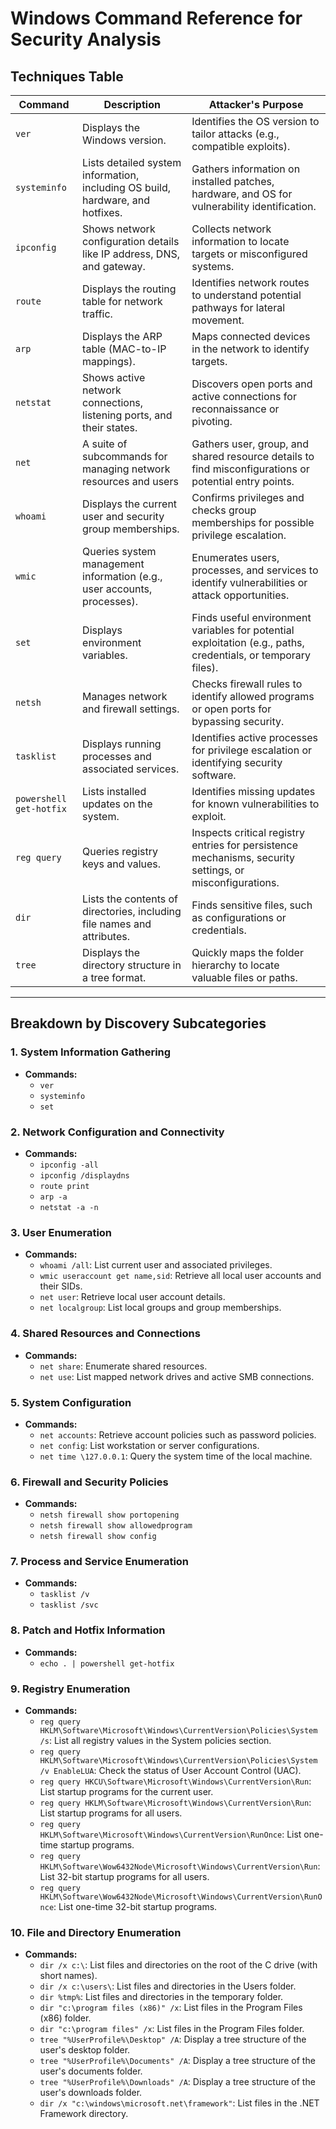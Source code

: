# Windows Command Reference for Security Analysis

## Techniques Table
| **Command**         | **Description**                                                                 | **Attacker's Purpose**                                                                                  |
|---------------------|-----------------------------------------------------------------------------|---------------------------------------------------------------------------------------------------------|
| `ver`              | Displays the Windows version.                                               | Identifies the OS version to tailor attacks (e.g., compatible exploits).                               |
| `systeminfo`       | Lists detailed system information, including OS build, hardware, and hotfixes. | Gathers information on installed patches, hardware, and OS for vulnerability identification.          |
| `ipconfig`         | Shows network configuration details like IP address, DNS, and gateway.        | Collects network information to locate targets or misconfigured systems.                              |
| `route`            | Displays the routing table for network traffic.                              | Identifies network routes to understand potential pathways for lateral movement.                       |
| `arp`              | Displays the ARP table (MAC-to-IP mappings).                                 | Maps connected devices in the network to identify targets.                                             |
| `netstat`          | Shows active network connections, listening ports, and their states.         | Discovers open ports and active connections for reconnaissance or pivoting.                           |
| `net`              | A suite of subcommands for managing network resources and users              | Gathers user, group, and shared resource details to find misconfigurations or potential entry points. |
| `whoami`           | Displays the current user and security group memberships.                    | Confirms privileges and checks group memberships for possible privilege escalation.                    |
| `wmic`             | Queries system management information (e.g., user accounts, processes).      | Enumerates users, processes, and services to identify vulnerabilities or attack opportunities.         |
| `set`              | Displays environment variables.                                              | Finds useful environment variables for potential exploitation (e.g., paths, credentials, or temporary files). |
| `netsh`            | Manages network and firewall settings.                                       | Checks firewall rules to identify allowed programs or open ports for bypassing security.              |
| `tasklist`         | Displays running processes and associated services.                          | Identifies active processes for privilege escalation or identifying security software.                 |
| `powershell get-hotfix` | Lists installed updates on the system.                                  | Identifies missing updates for known vulnerabilities to exploit.                                      |
| `reg query`        | Queries registry keys and values.                                            | Inspects critical registry entries for persistence mechanisms, security settings, or misconfigurations. |
| `dir`              | Lists the contents of directories, including file names and attributes.      | Finds sensitive files, such as configurations or credentials.                                         |
| `tree`             | Displays the directory structure in a tree format.                           | Quickly maps the folder hierarchy to locate valuable files or paths.                                  |

---

## Breakdown by Discovery Subcategories

### 1. System Information Gathering
- **Commands:**
  - `ver`
  - `systeminfo`
  - `set`

### 2. Network Configuration and Connectivity
- **Commands:**
  - `ipconfig -all`
  - `ipconfig /displaydns`
  - `route print`
  - `arp -a`
  - `netstat -a -n`

### 3. User Enumeration
- **Commands:**
  - `whoami /all`: List current user and associated privileges.
  - `wmic useraccount get name,sid`: Retrieve all local user accounts and their SIDs.
  - `net user`: Retrieve local user account details.
  - `net localgroup`: List local groups and group memberships.

### 4. Shared Resources and Connections
- **Commands:**
  - `net share`: Enumerate shared resources.
  - `net use`: List mapped network drives and active SMB connections.

### 5. System Configuration
- **Commands:**
  - `net accounts`: Retrieve account policies such as password policies.
  - `net config`: List workstation or server configurations.
  - `net time \127.0.0.1`: Query the system time of the local machine.

### 6. Firewall and Security Policies
- **Commands:**
  - `netsh firewall show portopening`
  - `netsh firewall show allowedprogram`
  - `netsh firewall show config`

### 7. Process and Service Enumeration
- **Commands:**
  - `tasklist /v`
  - `tasklist /svc`

### 8. Patch and Hotfix Information
- **Commands:**
  - `echo . | powershell get-hotfix`

### 9. Registry Enumeration
- **Commands:**
  - `reg query HKLM\Software\Microsoft\Windows\CurrentVersion\Policies\System /s`: List all registry values in the System policies section.
  - `reg query HKLM\Software\Microsoft\Windows\CurrentVersion\Policies\System /v EnableLUA`: Check the status of User Account Control (UAC).
  - `reg query HKCU\Software\Microsoft\Windows\CurrentVersion\Run`: List startup programs for the current user.
  - `reg query HKLM\Software\Microsoft\Windows\CurrentVersion\Run`: List startup programs for all users.
  - `reg query HKLM\Software\Microsoft\Windows\CurrentVersion\RunOnce`: List one-time startup programs.
  - `reg query HKLM\Software\Wow6432Node\Microsoft\Windows\CurrentVersion\Run`: List 32-bit startup programs for all users.
  - `reg query HKLM\Software\Wow6432Node\Microsoft\Windows\CurrentVersion\RunOnce`: List one-time 32-bit startup programs.

### 10. File and Directory Enumeration
- **Commands:**
  - `dir /x c:\`: List files and directories on the root of the C drive (with short names).
  - `dir /x c:\users\`: List files and directories in the Users folder.
  - `dir %tmp%`: List files and directories in the temporary folder.
  - `dir "c:\program files (x86)" /x`: List files in the Program Files (x86) folder.
  - `dir "c:\program files" /x`: List files in the Program Files folder.
  - `tree "%UserProfile%\Desktop" /A`: Display a tree structure of the user's desktop folder.
  - `tree "%UserProfile%\Documents" /A`: Display a tree structure of the user's documents folder.
  - `tree "%UserProfile%\Downloads" /A`: Display a tree structure of the user's downloads folder.
  - `dir /x "c:\windows\microsoft.net\framework"`: List files in the .NET Framework directory.
